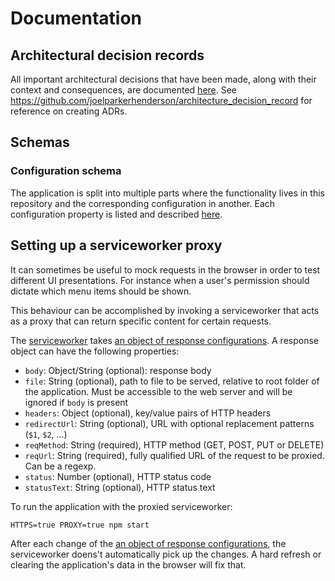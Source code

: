 # Documentation

## Architectural decision records

All important architectural decisions that have been made, along with their context and consequences, are documented [here](./adr/README.md).
See https://github.com/joelparkerhenderson/architecture_decision_record for reference on creating ADRs.

## Schemas

### Configuration schema

The application is split into multiple parts where the functionality lives in this repository and the corresponding configuration in another. Each configuration property is listed and described [here](./schemas/README.md).

## Setting up a serviceworker proxy

It can sometimes be useful to mock requests in the browser in order to test different UI presentations. For instance when a user's permission should dictate which menu items should be shown.

This behaviour can be accomplished by invoking a serviceworker that acts as a proxy that can return specific content for certain requests.

The [serviceworker](../src/sw-proxy.js) takes [an object of response configurations](../src/sw-proxy-responses.js). A response object can have the following properties:

- `body`: Object/String (optional): response body
- `file`: String (optional), path to file to be served, relative to root folder of the application. Must be accessible to the web server and will be ignored if `body` is present
- `headers`: Object (optional), key/value pairs of HTTP headers
- `redirectUrl`: String (optional), URL with optional replacement patterns (`$1`, `$2`, ...)
- `reqMethod`: String (required), HTTP method (GET, POST, PUT or DELETE)
- `reqUrl`: String (required), fully qualified URL of the request to be proxied. Can be a regexp.
- `status`: Number (optional), HTTP status code
- `statusText`: String (optional), HTTP status text

To run the application with the proxied serviceworker:

```
HTTPS=true PROXY=true npm start
```

After each change of the [an object of response configurations](../src/sw-proxy-responses.js), the serviceworker doens't automatically pick up the changes. A hard refresh or clearing the application's data in the browser will fix that.
